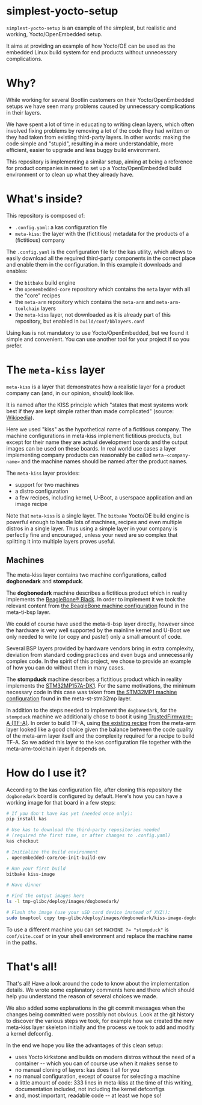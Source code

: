 # simplest-yocto-setup

`simplest-yocto-setup` is an example of the simplest, but realistic and
working, Yocto/OpenEmbedded setup.

It aims at providing an example of how Yocto/OE can be used as the embedded
Linux build system for end products without unnecessary complications.

# Why?

While working for several Bootlin customers on their Yocto/OpenEmbedded
setups we have seen many problems caused by unnecessary complications in
their layers.

We have spent a lot of time in educating to writing clean layers, which
often involved fixing problems by removing a lot of the code they had
written or they had taken from existing third-party layers. In other words:
making the code simple and "stupid", resulting in a more understandable,
more efficient, easier to upgrade and less buggy build environment.

This repository is implementing a similar setup, aiming at being a
reference for product companies in need to set up a Yocto/OpenEmbedded
build environment or to clean up what they already have.

# What's inside?

This repository is composed of:

 * `.config.yaml`: a kas configuration file
 * `meta-kiss`: the layer with the (fictitious) metadata for the products
   of a (fictitious) company

The `.config.yaml` is the configuration file for the kas utility, which
allows to easily download all the required third-party components in the
correct place and enable them in the configuration. In this example it
downloads and enables:

 * the `bitbake` build engine
 * the `openembedded-core` repository which contains the `meta` layer
   with all the "core" recipes
 * the `meta-arm` repository which contains the `meta-arm` and
   `meta-arm-toolchain` layers
 * the `meta-kiss` layer, not downloaded as it is already part of this
   repository, but enabled in `build/conf/bblayers.conf`

Using kas is not mandatory to use Yocto/OpenEmbedded, but we found it
simple and convenient. You can use another tool for your project if so you
prefer.

# The `meta-kiss` layer

`meta-kiss` is a layer that demonstrates how a realistic layer for a
product company can (and, in our opinion, should) look like.

It is named after the KISS principle which "states that most systems work
best if they are kept simple rather than made complicated" (source:
[Wikipedia](https://en.wikipedia.org/wiki/KISS_principle)).

Here we used "kiss" as the hypothetical name of a fictitious company. The
machine configurations in meta-kiss implement fictitious products, but
except for their name they are actual development boards and the output
images can be used on these boards. In real world use cases a layer
implementing company products can reasonably be called
`meta-<company-name>` and the machine names should be named after the
product names.

The `meta-kiss` layer provides:

 * support for two machines
 * a distro configuration
 * a few recipes, including kernel, U-Boot, a userspace application and an
   image recipe

Note that `meta-kiss` is a single layer. The `bitbake` Yocto/OE build
engine is powerful enough to handle lots of machines, recipes and even
multiple distros in a single layer. Thus using a simple layer in your
company is perfectly fine and encouraged, unless your need are so complex
that splitting it into multiple layers proves useful.

## Machines

The meta-kiss layer contains two machine configurations, called
**dogbonedark** and **stompduck**.

The **dogbonedark** machine describes a fictitious product which in reality
implements the [BeagleBone®
Black](https://www.beagleboard.org/boards/beaglebone-black). In order to
implement it we took the relevant content from [the BeagleBone machine
configuration](https://git.yoctoproject.org/meta-ti/tree/meta-ti-bsp/conf/machine/beaglebone.conf)
found in the meta-ti-bsp layer.

We could of course have used the meta-ti-bsp layer directly, however since
the hardware is very well supported by the mainline kernel and U-Boot we
only needed to write (or copy and paste!) only a small amount of code.

Several BSP layers provided by hardware vendors bring in extra complexity,
deviation from standard coding practices and even bugs and unnecessarily
complex code. In the spirit of this project, we chose to provide an example
of how you can do without them in many cases.

The **stompduck** machine describes a fictitious product which in reality
implements the
[STM32MP157A-DK1](https://www.st.com/en/evaluation-tools/stm32mp157a-dk1.html). For
the same motivations, the minimum necessary code in this case was taken
from [the STM32MP1 machine
configuration](https://github.com/STMicroelectronics/meta-st-stm32mp/blob/mickledore/conf/machine/stm32mp1.conf)
found in the meta-st-stm32mp layer.

In addition to the steps needed to implement the `dogbonedark`, for the
`stompduck` machine we additionally chose to boot it using
[TrustedFirmware-A (TF-A)](https://www.trustedfirmware.org/projects/tf-a/).
In order to build TF-A, using [the existing
recipe](https://git.yoctoproject.org/meta-arm/tree/meta-arm/recipes-bsp/trusted-firmware-a)
from the meta-arm layer looked like a good choice given the balance between
the code quality of the meta-arm layer itself and the complexity required
for a recipe to build TF-A. So we added this layer to the kas configuration
file together with the meta-arm-toolchain layer it depends on.

# How do I use it?

According to the kas configuration file, after cloning this repository the
`dogbonedark` board is configured by default. Here's how you can have a
working image for that board in a few steps:

```bash
# If you don't have kas yet (needed once only):
pip install kas

# Use kas to download the third-party repositories needed
# (required the first time, or after changes to .config.yaml)
kas checkout

# Initialize the build environment
. openembedded-core/oe-init-build-env

# Run your first build
bitbake kiss-image

# Have dinner

# Find the output images here
ls -l tmp-glibc/deploy/images/dogbonedark/

# Flash the image (use your uSD card device instead of XYZ!):
sudo bmaptool copy tmp-glibc/deploy/images/dogbonedark/kiss-image-dogbonedark.wic /dev/XYZ
```

To use a different machine you can set `MACHINE ?= "stompduck"` is
`conf/site.conf` or in your shell environment and replace the machine name
in the paths.

# That's all!

That's all! Have a look around the code to know about the implementation
details. We wrote some explanatory comments here and there which should
help you understand the reason of several choices we made.

We also added some explanations in the git commit messages when the changes
being committed were possibly not obvious. Look at the git history to
discover the various steps we took, for example how we created the new
meta-kiss layer skeleton initially and the process we took to add and
modify a kernel defconfig.

In the end we hope you like the advantages of this clean setup:

 * uses Yocto kirkstone and builds on modern distros without the need of a
   container -- which you can of course use when it makes sense to
 * no manual cloning of layers: kas does it all for you
 * no manual configuration, except of course for selecting a machine
 * a little amount of code: 333 lines in meta-kiss at the time of this
   writing, documentation included, not including the kernel defconfigs
 * and, most important, readable code -- at least we hope so!
